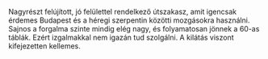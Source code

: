 Nagyrészt felújított, jó felülettel rendelkező útszakasz, amit igencsak érdemes Budapest és a héregi szerpentin közötti mozgásokra használni. Sajnos a forgalma szinte mindig elég nagy, és folyamatosan jönnek a 60-as táblák. Ezért izgalmakkal nem igazán tud szolgálni. A kilátás viszont kifejezetten kellemes.